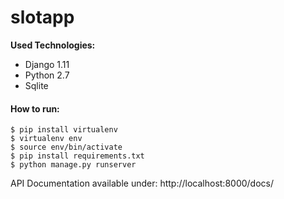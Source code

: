 # slotapp

**Used Technologies:**

- Django 1.11
- Python 2.7
- Sqlite

#### How to run:
```
$ pip install virtualenv 
$ virtualenv env
$ source env/bin/activate
$ pip install requirements.txt
$ python manage.py runserver 
```

API Documentation available under:
http://localhost:8000/docs/
